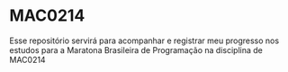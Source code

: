 # MAC0214
Esse repositório servirá para acompanhar e registrar meu progresso nos estudos para a Maratona Brasileira de Programação na disciplina de MAC0214
